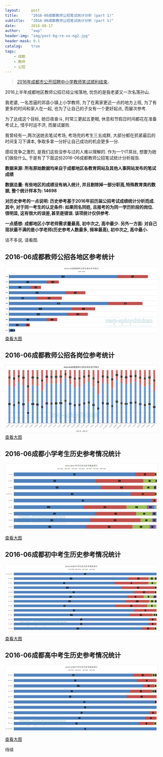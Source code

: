 ```yaml
---
layout:     post
title:      "2016-06成都教师公招笔试统计分析 (part 1)"
subtitle:   "2016-06成都教师公招笔试统计分析 (part 1)"
date:       2016-08-17
author:     "xwp"
header-img: "img/post-bg-re-vs-ng2.jpg"
header-mask: 0.1
catalog:    true
tags:
    - 成都
    - 教师
    - 公招
---
```


> [2016年成都市公开招聘中小学教师笔试顺利结束](http://sc.zgjsks.com/html/2016/shizhengredian_0607/14793.html)。

2016上半年成都地区教师公招已经尘埃落地,  忧伤的是我老婆又一次名落孙山.

我老婆, 一名苦逼的郊县小镇上小学教师, 为了在离家更近一点的地方上班, 为了有更多的时间和家人在一起, 也为了让自己的子女有一个更好起点, 而屡次参考.

为了达成这个目标, 她日夜奋斗, 时常三更起五更眠, 休息和节假日时间都花在准备考试上, 惜乎时运不济, 而屡试屡败. 

我曾经有一,两次送她去笔试考场, 考场完的考生三五成群, 大部分都在抓紧最后的时间复习下课本, 争取多拿一分好让自己成功的机会更多一分. 

感叹竞争之激烈, 是我们这些没参与过的人难以理解的. 作为一个IT屌丝, 想要为她们做些什么, 于是有了下面这份2016-06成都教师公招笔试统计分析报告. 

**数据来源: 所有原始数据均来自于成都地区各教育网站及其他人事网站发布的笔试成绩**

**数据总量: 有些地区的成绩没有纳入统计, 并且剔除掉一部分职高,特殊教育类的数据, 整个统计样本为: 14698**

**对历史参考的一点说明: 历史参考基于2016年前历届公招考试成绩统计分析而成. 其中, 对于同一考生的认定条件: 如果同名同姓, 且报考的为同一学历阶段的岗位. 很明显, 这有很大的误差,甚至是错误. 该项统计仅供参考.**

**一点感想: 成都地区小学老师需求量最高, 初中次之, 高中最少. 另外一方面: 对自己现状最不满的是小学老师(历史参考人数最多, 频率最高), 初中次之, 高中最小.**

话不多说, 请看图.

## 2016-06成都教师公招各地区参考统计
![](/img/in-post/2016-08-17-cd-teacher-recruit-analyse1/1.png)
[查看大图](https://spicychicken.github.io/img/in-post/2016-08-17-cd-teacher-recruit-analyse1/1.png)
<br />

## 2016-06成都教师公招各岗位参考统计
![](/img/in-post/2016-08-17-cd-teacher-recruit-analyse1/2.png)
[查看大图](https://spicychicken.github.io/img/in-post/2016-08-17-cd-teacher-recruit-analyse1/2.png)
<br />

## 2016-06成都小学考生历史参考情况统计
![](/img/in-post/2016-08-17-cd-teacher-recruit-analyse1/3.png)
[查看大图](https://spicychicken.github.io/img/in-post/2016-08-17-cd-teacher-recruit-analyse1/3.png)
<br />

## 2016-06成都初中考生历史参考情况统计
![](/img/in-post/2016-08-17-cd-teacher-recruit-analyse1/4.png)
[查看大图](https://spicychicken.github.io/img/in-post/2016-08-17-cd-teacher-recruit-analyse1/4.png)
<br />

## 2016-06成都高中考生历史参考情况统计
![](/img/in-post/2016-08-17-cd-teacher-recruit-analyse1/5.png)
[查看大图](https://spicychicken.github.io/img/in-post/2016-08-17-cd-teacher-recruit-analyse1/5.png)
<br />

待续